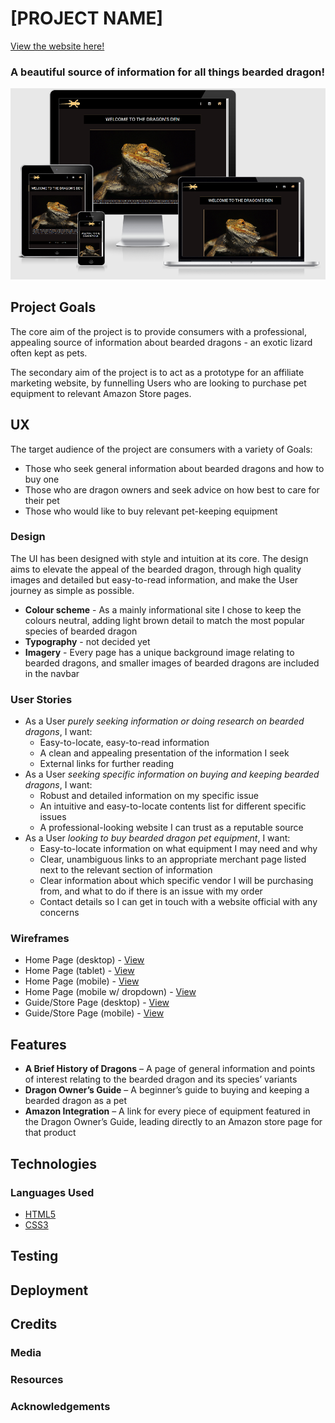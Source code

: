 # [PROJECT NAME]
[View the website here!](https://jamiem-hub.github.io/JM-Milestone1-BeardedDragons/)
### A beautiful source of information for all things bearded dragon!

![mockup_goes_here](./documentation/preview-img.png)

## Project Goals
The core aim of the project is to provide consumers with a professional, appealing source of information about bearded dragons - an exotic lizard often kept as pets.

The secondary aim of the project is to act as a prototype for an affiliate marketing website, by funnelling Users who are looking to purchase pet equipment to relevant Amazon Store pages.

## UX
The target audience of the project are consumers with a variety of Goals:
* Those who seek general information about bearded dragons and how to buy one
* Those who are dragon owners and seek advice on how best to care for their pet 
* Those who would like to buy relevant pet-keeping equipment

### Design
The UI has been designed with style and intuition at its core. The design aims to elevate the appeal of the bearded dragon, through high quality images and detailed but easy-to-read information, and make the User journey as simple as possible.
* __Colour scheme__ - As a mainly informational site I chose to keep the colours neutral, adding light brown detail to match the most popular species of bearded dragon
* __Typography__ - not decided yet
* __Imagery__ - Every page has a unique background image relating to bearded dragons, and smaller images of bearded dragons are included in the navbar

### User Stories
* As a User _purely seeking information or doing research on bearded dragons_, I want:
    * Easy-to-locate, easy-to-read information
    * A clean and appealing presentation of the information I seek
    * External links for further reading
* As a User _seeking specific information on buying and keeping bearded dragons_, I want:
    * Robust and detailed information on my specific issue
    * An intuitive and easy-to-locate contents list for different specific issues
    * A professional-looking website I can trust as a reputable source
* As a User _looking to buy bearded dragon pet equipment_, I want:
    * Easy-to-locate information on what equipment I may need and why
    * Clear, unambiguous links to an appropriate merchant page listed next to the relevant section of information
    * Clear information about which specific vendor I will be purchasing from, and what to do if there is an issue with my order
    * Contact details so I can get in touch with a website official with any concerns

### Wireframes
* Home Page (desktop) - [View](./wireframes/dragon-milestone-wireframe-index-lrg)
* Home Page (tablet) - [View](./wireframes/dragon-milestone-wireframe-index-med)
* Home Page (mobile) - [View](./wireframes/dragon-milestone-wireframe-index-sml)
* Home Page (mobile w/ dropdown) - [View](./wireframes/dragon-milestone-wireframe-index-sml-expand)
* Guide/Store Page (desktop) - [View](dragon-milestone-wireframe-guide-lrg)
* Guide/Store Page (mobile) - [View](dragon-milestone-wireframe-guide-sml)

## Features

* __A Brief History of Dragons__ – A page of general information and points of interest relating to the bearded dragon and its species’ variants
* __Dragon Owner’s Guide__ – A beginner’s guide to buying and keeping a bearded dragon as a pet
* __Amazon Integration__ – A link for every piece of equipment featured in the Dragon Owner’s Guide, leading directly to an Amazon store page for that product

## Technologies 
### Languages Used
* [HTML5](https://en.wikipedia.org/wiki/HTML5)
* [CSS3](https://en.wikipedia.org/wiki/CSS)

## Testing

## Deployment

## Credits
### Media

### Resources

### Acknowledgements
